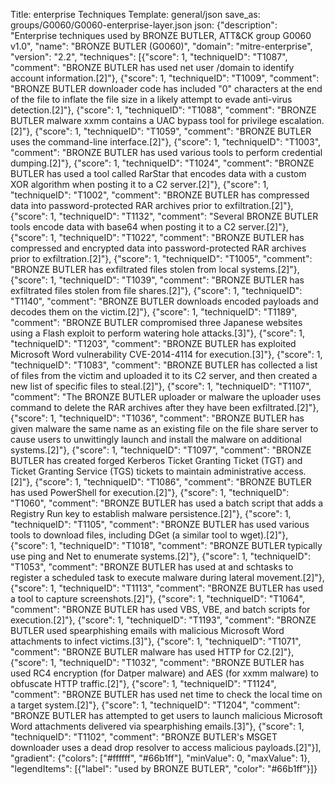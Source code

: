 Title: enterprise Techniques
Template: general/json
save_as: groups/G0060/G0060-enterprise-layer.json
json: {"description": "Enterprise techniques used by BRONZE BUTLER, ATT&CK group G0060 v1.0", "name": "BRONZE BUTLER (G0060)", "domain": "mitre-enterprise", "version": "2.2", "techniques": [{"score": 1, "techniqueID": "T1087", "comment": "BRONZE BUTLER has used net user /domain to identify account information.[2]"}, {"score": 1, "techniqueID": "T1009", "comment": "BRONZE BUTLER downloader code has included \"0\" characters at the end of the file to inflate the file size in a likely attempt to evade anti-virus detection.[2]"}, {"score": 1, "techniqueID": "T1088", "comment": "BRONZE BUTLER malware xxmm contains a UAC bypass tool for privilege escalation.[2]"}, {"score": 1, "techniqueID": "T1059", "comment": "BRONZE BUTLER uses the command-line interface.[2]"}, {"score": 1, "techniqueID": "T1003", "comment": "BRONZE BUTLER has used various tools to perform credential dumping.[2]"}, {"score": 1, "techniqueID": "T1024", "comment": "BRONZE BUTLER has used a tool called RarStar that encodes data with a custom XOR algorithm when posting it to a C2 server.[2]"}, {"score": 1, "techniqueID": "T1002", "comment": "BRONZE BUTLER has compressed data into password-protected RAR archives prior to exfiltration.[2]"}, {"score": 1, "techniqueID": "T1132", "comment": "Several BRONZE BUTLER tools encode data with base64 when posting it to a C2 server.[2]"}, {"score": 1, "techniqueID": "T1022", "comment": "BRONZE BUTLER has compressed and encrypted data into password-protected RAR archives prior to exfiltration.[2]"}, {"score": 1, "techniqueID": "T1005", "comment": "BRONZE BUTLER has exfiltrated files stolen from local systems.[2]"}, {"score": 1, "techniqueID": "T1039", "comment": "BRONZE BUTLER has exfiltrated files stolen from file shares.[2]"}, {"score": 1, "techniqueID": "T1140", "comment": "BRONZE BUTLER downloads encoded payloads and decodes them on the victim.[2]"}, {"score": 1, "techniqueID": "T1189", "comment": "BRONZE BUTLER compromised three Japanese websites using a Flash exploit to perform watering hole attacks.[3]"}, {"score": 1, "techniqueID": "T1203", "comment": "BRONZE BUTLER has exploited Microsoft Word vulnerability CVE-2014-4114 for execution.[3]"}, {"score": 1, "techniqueID": "T1083", "comment": "BRONZE BUTLER has collected a list of files from the victim and uploaded it to its C2 server, and then created a new list of specific files to steal.[2]"}, {"score": 1, "techniqueID": "T1107", "comment": "The BRONZE BUTLER uploader or malware the uploader uses command to delete the RAR archives after they have been exfiltrated.[2]"}, {"score": 1, "techniqueID": "T1036", "comment": "BRONZE BUTLER has given malware the same name as an existing file on the file share server to cause users to unwittingly launch and install the malware on additional systems.[2]"}, {"score": 1, "techniqueID": "T1097", "comment": "BRONZE BUTLER has created forged Kerberos Ticket Granting Ticket (TGT) and Ticket Granting Service (TGS) tickets to maintain administrative access.[2]"}, {"score": 1, "techniqueID": "T1086", "comment": "BRONZE BUTLER has used PowerShell for execution.[2]"}, {"score": 1, "techniqueID": "T1060", "comment": "BRONZE BUTLER has used a batch script that adds a Registry Run key to establish malware persistence.[2]"}, {"score": 1, "techniqueID": "T1105", "comment": "BRONZE BUTLER has used various tools to download files, including DGet (a similar tool to wget).[2]"}, {"score": 1, "techniqueID": "T1018", "comment": "BRONZE BUTLER typically use ping and Net to enumerate systems.[2]"}, {"score": 1, "techniqueID": "T1053", "comment": "BRONZE BUTLER has used at and schtasks to register a scheduled task to execute malware during lateral movement.[2]"}, {"score": 1, "techniqueID": "T1113", "comment": "BRONZE BUTLER has used a tool to capture screenshots.[2]"}, {"score": 1, "techniqueID": "T1064", "comment": "BRONZE BUTLER has used VBS, VBE, and batch scripts for execution.[2]"}, {"score": 1, "techniqueID": "T1193", "comment": "BRONZE BUTLER used spearphishing emails with malicious Microsoft Word attachments to infect victims.[3]"}, {"score": 1, "techniqueID": "T1071", "comment": "BRONZE BUTLER malware has used HTTP for C2.[2]"}, {"score": 1, "techniqueID": "T1032", "comment": "BRONZE BUTLER has used RC4 encryption (for Datper malware) and AES (for xxmm malware) to obfuscate HTTP traffic.[2]"}, {"score": 1, "techniqueID": "T1124", "comment": "BRONZE BUTLER has used net time to check the local time on a target system.[2]"}, {"score": 1, "techniqueID": "T1204", "comment": "BRONZE BUTLER has attempted to get users to launch malicious Microsoft Word attachments delivered via spearphishing emails.[3]"}, {"score": 1, "techniqueID": "T1102", "comment": "BRONZE BUTLER's MSGET downloader uses a dead drop resolver to access malicious payloads.[2]"}], "gradient": {"colors": ["#ffffff", "#66b1ff"], "minValue": 0, "maxValue": 1}, "legendItems": [{"label": "used by BRONZE BUTLER", "color": "#66b1ff"}]}